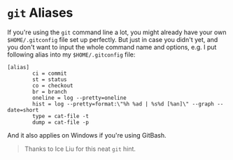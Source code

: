 # `git` Aliases #

If you're using the `git` command line a lot, you might already have your own `$HOME/.gitconfig` file set up perfectly.
But just in case you didn't yet, and you don't want to input the whole command name and options, e.g. I put following alias into my `$HOME/.gitconfig` file:

```config
[alias]
        ci = commit
        st = status
        co = checkout
        br = branch
        oneline = log --pretty=oneline
        hist = log --pretty=format:\"%h %ad | %s%d [%an]\" --graph --date=short
        type = cat-file -t
        dump = cat-file -p
```

And it also applies on Windows if you're using GitBash.

> Thanks to Ice Liu for this neat `git` hint.